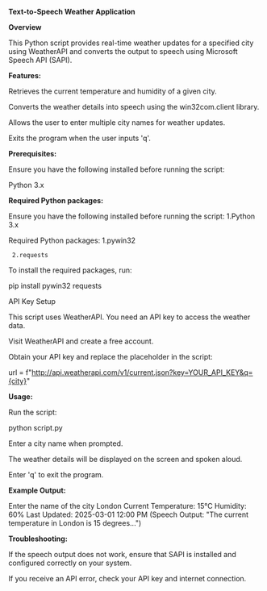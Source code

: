 **Text-to-Speech Weather Application**

****Overview****

This Python script provides real-time weather updates for a specified city using WeatherAPI and converts the output to speech using Microsoft Speech API (SAPI).

**Features:**

Retrieves the current temperature and humidity of a given city.

Converts the weather details into speech using the win32com.client library.

Allows the user to enter multiple city names for weather updates.

Exits the program when the user inputs 'q'.

**Prerequisites:**

Ensure you have the following installed before running the script:

Python 3.x

**Required Python packages:**
   
   Ensure you have the following installed before running the script:
    1.Python 3.x

   Required Python packages:
     1.pywin32

     2.requests

To install the required packages, run:

pip install pywin32 requests

API Key Setup

This script uses WeatherAPI. You need an API key to access the weather data.

Visit WeatherAPI and create a free account.

Obtain your API key and replace the placeholder in the script:

url = f"http://api.weatherapi.com/v1/current.json?key=YOUR_API_KEY&q={city}"

**Usage:**

Run the script:

python script.py

Enter a city name when prompted.

The weather details will be displayed on the screen and spoken aloud.

Enter 'q' to exit the program.

**Example Output:**

Enter the name of the city
London
Current Temperature: 15°C
Humidity: 60%
Last Updated: 2025-03-01 12:00 PM
(Speech Output: "The current temperature in London is 15 degrees...")

**Troubleshooting:**

If the speech output does not work, ensure that SAPI is installed and configured correctly on your system.

If you receive an API error, check your API key and internet connection.
